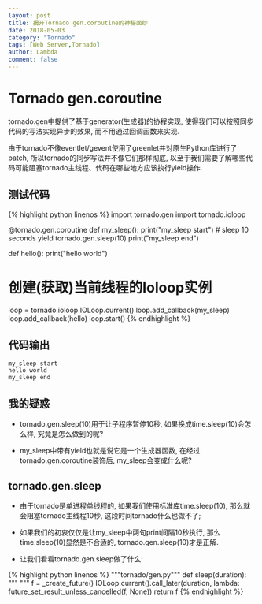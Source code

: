 ```yaml
---
layout: post
title: 揭开Tornado gen.coroutine的神秘面纱
date: 2018-05-03
category: "Tornado"
tags: [Web Server,Tornado]
author: Lambda
comment: false
---
```


# Tornado gen.coroutine

tornado.gen中提供了基于generator(生成器)的协程实现, 使得我们可以按照同步代码的写法实现异步的效果, 而不用通过回调函数来实现.

由于tornado不像eventlet/gevent使用了greenlet并对原生Python库进行了patch, 所以tornado的同步写法并不像它们那样彻底, 以至于我们需要了解哪些代码可能阻塞tornado主线程、代码在哪些地方应该执行yield操作.


## 测试代码

{% highlight python linenos %}
import tornado.gen
import tornado.ioloop

@tornado.gen.coroutine
def my_sleep():
    print("my_sleep start")
    # sleep 10 seconds
    yield tornado.gen.sleep(10)
    print("my_sleep end")

def hello():
    print("hello world")

# 创建(获取)当前线程的Ioloop实例
loop = tornado.ioloop.IOLoop.current()
loop.add_callback(my_sleep)
loop.add_callback(hello)
loop.start()
{% endhighlight %}


## 代码输出

    my_sleep start
    hello world
    my_sleep end


## 我的疑惑

* tornado.gen.sleep(10)用于让子程序暂停10秒, 如果换成time.sleep(10)会怎么样, 究竟是怎么做到的呢?

* my_sleep中带有yield也就是说它是一个生成器函数, 在经过tornado.gen.coroutine装饰后, my_sleep会变成什么呢?

## tornado.gen.sleep

* 由于tornado是单进程单线程的, 如果我们使用标准库time.sleep(10), 那么就会阻塞tornado主线程10秒, 这段时间tornado什么也做不了; 

* 如果我们的初衷仅仅是让my_sleep中两句print间隔10秒执行, 那么time.sleep(10)显然是不合适的, tornado.gen.sleep(10)才是正解.

* 让我们看看tornado.gen.sleep做了什么:

{% highlight python linenos %}
"""tornado/gen.py"""
def sleep(duration):
    """
    """
    f = _create_future()
    IOLoop.current().call_later(duration,
                                lambda: future_set_result_unless_cancelled(f, None))
    return f
{% endhighlight %}

